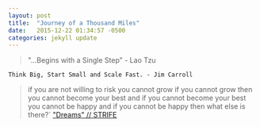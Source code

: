```yaml
---
layout: post
title:  "Journey of a Thousand Miles"
date:   2015-12-22 01:34:57 -0500
categories: jekyll update
---
```


> "...Begins with a Single Step" - Lao Tzu

`Think Big, Start Small and Scale Fast. - Jim Carroll`

<!--I want to make existence a better experience for others.-->
<!--At any scale, this is still a big endeavor because you must first understand what can be made better.-->
<!--I tend to start with myself and work to improve the worlds within before I can influence the world at large.-->
<!--My overall goal is to find the processes to improve myself first then hopefully find a way to make it more efficient and effective for others to use those refined processes to improve themselves as well.-->
<!--Bit of an odd goal but I find it worth pursuing.-->

> if you are not willing to risk you cannot grow
> if you cannot grow then you cannot become your best
> and if you cannot become your best you cannot be happy
> and if you cannot be happy then what else is there?`
["Dreams" // STRIFE](https://www.youtube.com/watch?v=nO-j1oJW440)
